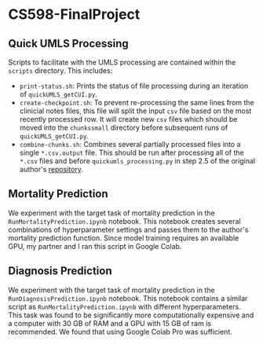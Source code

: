 # CS598-FinalProject
## Quick UMLS Processing

Scripts to facilitate with the UMLS processing are contained within the `scripts` directory.  This includes:
- `print-status.sh`: Prints the status of file processing during an iteration of `quickUMLS_getCUI.py`.
- `create-checkpoint.sh`: To prevent re-processing the same lines from the clinicial notes files, this file will split the input `csv` file based on the most recently processed row. It will create new `csv` files which should be moved into the `chunkssmall` directory before subsequent runs of `quickUMLS_getCUI.py`.
- `combine-chunks.sh`: Combines several partially processed files into a single `*.csv.output` file.  This should be run after processing all of the `*.csv` files and before `quickumls_processing.py` in step 2.5 of the original author's [repository](https://github.com/JamilProg/patient_trajectory_prediction/).

## Mortality Prediction
We experiment with the target task of mortality prediction in the `RunMortalityPrediction.ipynb` notebook.  This notebook creates several combinations of hyperparameter settings and passes them to the author's mortality prediction function.  Since model training requires an available GPU, my partner and I ran this script in Google Colab.

## Diagnosis Prediction
We experiment with the target task of mortality prediction in the `RunDiagnosisPrediction.ipynb` notebook.  This notebook contains a similar script as `RunMortalityPrediction.ipynb` with different hyperparameters. This task was found to be significantly more computationally expensive and a computer with 30 GB of RAM and a GPU with 15 GB of ram is recommended.  We found that using Google Colab Pro was sufficient.
